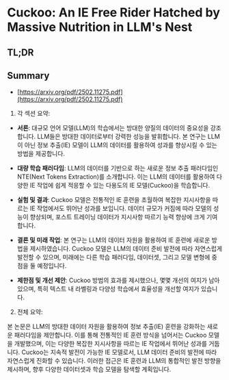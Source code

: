 # Cuckoo: An IE Free Rider Hatched by Massive Nutrition in LLM's Nest
## TL;DR
## Summary
- [https://arxiv.org/pdf/2502.11275.pdf](https://arxiv.org/pdf/2502.11275.pdf)

1. 각 섹션 요약:

- **서론**: 대규모 언어 모델(LLM)의 학습에서는 방대한 양질의 데이터의 중요성을 강조합니다. LLM들은 방대한 데이터로부터 강력한 성능을 발휘합니다. 본 연구는 LLM이 아닌 정보 추출(IE) 모델이 LLM의 데이터를 활용하여 성과를 향상시킬 수 있는 방법을 제공합니다.

- **대량 학습 패러다임**: LLM의 데이터를 기반으로 하는 새로운 정보 추출 패러다임인 NTE(Next Tokens Extraction)를 소개합니다. 이는 LLM의 데이터를 활용하여 다양한 IE 작업에 쉽게 적응할 수 있는 다용도의 IE 모델(Cuckoo)을 학습합니다.

- **실험 및 결과**: Cuckoo 모델은 전통적인 IE 훈련을 초월하여 복잡한 지시사항을 따르는 IE 작업에서도 뛰어난 성과를 보입니다. 데이터 규모가 커짐에 따라 모델의 성능이 향상되며, 포스트 트레이닝 데이터가 지시사항 따르기 능력 향상에 크게 기여합니다.

- **결론 및 미래 작업**: 본 연구는 LLM의 데이터 자원을 활용하여 IE 훈련에 새로운 방법을 제시하였습니다. Cuckoo 모델은 LLM의 데이터 준비 발전에 따라 자연스럽게 발전할 수 있으며, 미래에는 다른 학습 패러다임, 데이터셋, 그리고 모델 변형에 중점을 둘 예정입니다.

- **제한점 및 개선 제안**: Cuckoo 방법의 효과를 제시했으나, 몇몇 개선의 여지가 남아 있으며, 특히 텍스트 내 라벨링과 다양성 학습에서 효율성을 개선할 여지가 있습니다.

2. 전체 요약:

본 논문은 LLM의 방대한 데이터 자원을 활용하여 정보 추출(IE) 훈련을 강화하는 새로운 패러다임을 제안합니다. 이를 통해 전통적인 IE 훈련 방식을 넘어서는 Cuckoo 모델을 개발했으며, 이는 다양한 복잡한 지시사항을 따르는 IE 작업에서 뛰어난 성과를 거둡니다. Cuckoo는 지속적 발전이 가능한 IE 모델로서, LLM 데이터 준비의 발전에 따라 자연스럽게 진화할 수 있습니다. 이러한 접근은 IE 훈련과 LLM의 통합적인 발전 방향을 제시하며, 향후 다양한 데이터셋과 학습 모델을 탐색할 계획입니다.